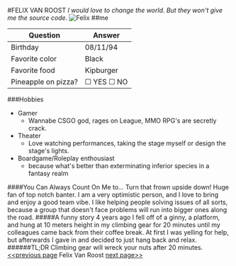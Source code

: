 #FELIX VAN ROOST
*I would love to change the world. But they won't give me the source code*.
![Felix](/home/akena/Desktop/Becode/markdown-challenge/Felix) 
##me

|Question | Answer |
|---------|--------|
| Birthday | 08/11/94 |
|Favorite color| Black |
|Favorite food | Kipburger |
| Pineapple on pizza? | &#9744; YES &#9744; NO

###Hobbies

- Gamer
    - Wannabe CSGO god, rages on League, MMO RPG's are secretly crack.
- Theater
    - Love watching performances, taking the stage myself or design the stage's lights.
- Boardgame/Roleplay enthousiast
    - because what's better than exterminating inferior species in a fantasy realm

####You Can Always Count On Me to...
Turn that frown upside down! Huge fan of top notch banter. I am a very optimistic person, and I love to bring and enjoy a good team vibe.
I like helping people solving issues of all sorts, because a group that doesn't face problems will run into bigger ones along the road.
#####A funny story
4 years ago I fell off of a ginny, a platform, and hung at 10 meters height in my climbing gear for 20 minutes until my colleagues came back from their coffee break. At first I was yelling for help, but afterwards I gave in and decided to just hang back and relax.
######TL;DR
Climbing gear will wreck your nuts after 20 minutes.
[<<previous page](https://github.com/Tessakam/markdown-challenge)  Felix Van Roost  [next page>>](https://github.com/mcoulier/markdown-challenge)

